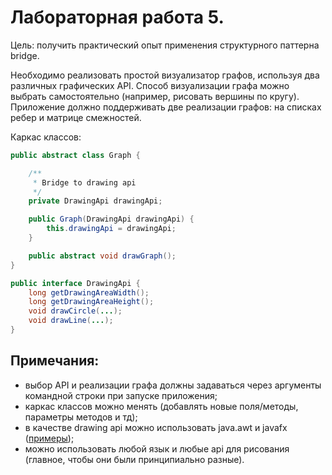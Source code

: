 # Лабораторная работа 5.
Цель: получить практический опыт применения структурного паттерна bridge.

Необходимо реализовать простой визуализатор графов, используя два различных графических API. Способ визуализации графа можно выбрать самостоятельно (например, рисовать вершины по кругу). Приложение должно поддерживать две реализации графов: на списках ребер и матрице смежностей.

Каркас классов:
```java
public abstract class Graph {

    /**
     * Bridge to drawing api
     */
    private DrawingApi drawingApi;

    public Graph(DrawingApi drawingApi) {
        this.drawingApi = drawingApi;
    }

    public abstract void drawGraph();
}

public interface DrawingApi {
    long getDrawingAreaWidth();
    long getDrawingAreaHeight();
    void drawCircle(...);
    void drawLine(...);
}
```

## Примечания:
* выбор API и реализации графа должны задаваться через аргументы командной строки при запуске приложения; 
* каркас классов можно менять (добавлять новые поля/методы, параметры методов и тд);
* в качестве drawing api можно использовать java.awt и javafx ([примеры](https://github.com/akirakozov/software-design/tree/master/java/graphics/));
* можно использовать любой язык и любые api для рисования (главное, чтобы они были принципиально разные).
